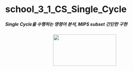 # school_3_1_CS_Single_Cycle
##### Single Cycle을 수행하는 명령어 분석, MIPS subset 간단한 구현

<center><img src="/image/structre.png" width="200" height="100"></center>

